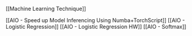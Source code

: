 [[Machine Learning Technique]]

[[AIO - Speed up Model Inferencing Using Numba+TorchScript]]
[[AIO - Logistic Regression]]
[[AIO - Logistic Regression HW]]
[[AIO - Softmax]]
